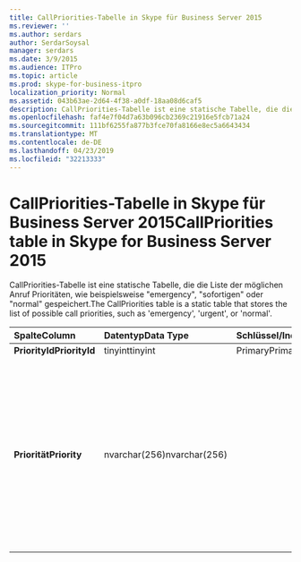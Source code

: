 ```yaml
---
title: CallPriorities-Tabelle in Skype für Business Server 2015
ms.reviewer: ''
ms.author: serdars
author: SerdarSoysal
manager: serdars
ms.date: 3/9/2015
ms.audience: ITPro
ms.topic: article
ms.prod: skype-for-business-itpro
localization_priority: Normal
ms.assetid: 043b63ae-2d64-4f38-a0df-18aa08d6caf5
description: CallPriorities-Tabelle ist eine statische Tabelle, die die Liste der möglichen Anruf Prioritäten, wie beispielsweise "emergency", "sofortigen" oder "normal" gespeichert.
ms.openlocfilehash: faf4e7f04d7a63b096cb2369c21916e5fcb71a24
ms.sourcegitcommit: 111bf6255fa877b3fce70fa8166e8ec5a6643434
ms.translationtype: MT
ms.contentlocale: de-DE
ms.lasthandoff: 04/23/2019
ms.locfileid: "32213333"
---
```

# <a name="callpriorities-table-in-skype-for-business-server-2015"></a><span data-ttu-id="bf361-103">CallPriorities-Tabelle in Skype für Business Server 2015</span><span class="sxs-lookup"><span data-stu-id="bf361-103">CallPriorities table in Skype for Business Server 2015</span></span>
 
<span data-ttu-id="bf361-104">CallPriorities-Tabelle ist eine statische Tabelle, die die Liste der möglichen Anruf Prioritäten, wie beispielsweise "emergency", "sofortigen" oder "normal" gespeichert.</span><span class="sxs-lookup"><span data-stu-id="bf361-104">The CallPriorities table is a static table that stores the list of possible call priorities, such as 'emergency', 'urgent', or 'normal'.</span></span>
  
|<span data-ttu-id="bf361-105">**Spalte**</span><span class="sxs-lookup"><span data-stu-id="bf361-105">**Column**</span></span>|<span data-ttu-id="bf361-106">**Datentyp**</span><span class="sxs-lookup"><span data-stu-id="bf361-106">**Data Type**</span></span>|<span data-ttu-id="bf361-107">**Schlüssel/Index**</span><span class="sxs-lookup"><span data-stu-id="bf361-107">**Key/Index**</span></span>|<span data-ttu-id="bf361-108">**Details**</span><span class="sxs-lookup"><span data-stu-id="bf361-108">**Details**</span></span>|
|:-----|:-----|:-----|:-----|
|<span data-ttu-id="bf361-109">**PriorityId**</span><span class="sxs-lookup"><span data-stu-id="bf361-109">**PriorityId**</span></span> <br/> |<span data-ttu-id="bf361-110">tinyint</span><span class="sxs-lookup"><span data-stu-id="bf361-110">tinyint</span></span>  <br/> |<span data-ttu-id="bf361-111">Primary</span><span class="sxs-lookup"><span data-stu-id="bf361-111">Primary</span></span>  <br/> ||
|<span data-ttu-id="bf361-112">**Priorität**</span><span class="sxs-lookup"><span data-stu-id="bf361-112">**Priority**</span></span> <br/> |<span data-ttu-id="bf361-113">nvarchar(256)</span><span class="sxs-lookup"><span data-stu-id="bf361-113">nvarchar(256)</span></span>  <br/> || <span data-ttu-id="bf361-114">Zulässige Werte:</span><span class="sxs-lookup"><span data-stu-id="bf361-114">Allowed values:</span></span> <br/>  <span data-ttu-id="bf361-115">0 – unbekannt</span><span class="sxs-lookup"><span data-stu-id="bf361-115">0 - Unknown</span></span> <br/>  <span data-ttu-id="bf361-116">1 – nicht dringend</span><span class="sxs-lookup"><span data-stu-id="bf361-116">1 - Non-Urgent</span></span> <br/>  <span data-ttu-id="bf361-117">2 - Normal</span><span class="sxs-lookup"><span data-stu-id="bf361-117">2 - Normal</span></span> <br/>  <span data-ttu-id="bf361-118">3 - dringende</span><span class="sxs-lookup"><span data-stu-id="bf361-118">3 - Urgent</span></span> <br/>  <span data-ttu-id="bf361-119">4 - emergency</span><span class="sxs-lookup"><span data-stu-id="bf361-119">4 - Emergency</span></span> <br/> |
   

